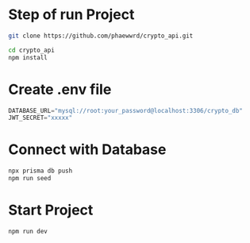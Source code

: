 # Step of run Project

```bash
git clone https://github.com/phaewwrd/crypto_api.git
```
```bash
cd crypto_api
npm install
```
# Create .env file
```js
DATABASE_URL="mysql://root:your_password@localhost:3306/crypto_db"
JWT_SECRET="xxxxx"
```
# Connect with Database
```bash
npx prisma db push
npm run seed
```
# Start Project
```bash
npm run dev
```
